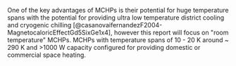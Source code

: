 
One of the key advantages of MCHPs is their potential for huge temperature spans with the potential for providing ultra low temperature district cooling and cryogenic chilling [@casanovaifernandezF2004-MagnetocaloricEffectGd5SixGe1x4], however this report will focus on "room temperature" MCHPs. MCHPs with temperature spans of 10 - 20 K around ~ 290 K and >1000 W capacity configured for providing domestic or commercial space heating. 